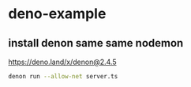# deno-example

## install denon same same nodemon

https://deno.land/x/denon@2.4.5

```sh
denon run --allow-net server.ts
```

